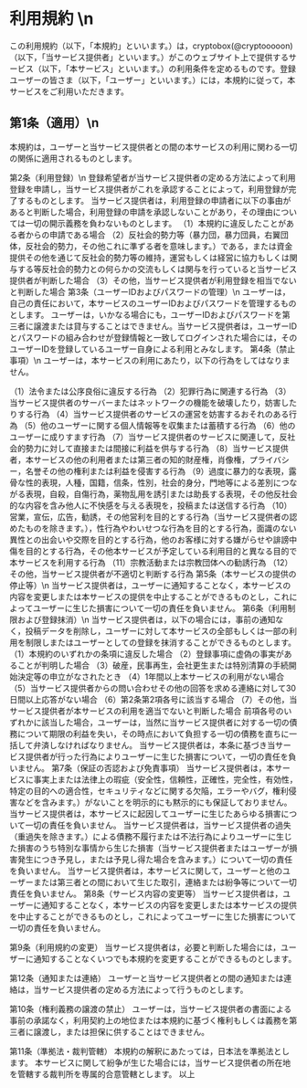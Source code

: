 # 利用規約 \n
この利用規約（以下，「本規約」といいます。）は，cryptobox(@cryptooooon)（以下，「当サービス提供者」といいます。）がこのウェブサイト上で提供するサービス（以下，「本サービス」といいます。）の利用条件を定めるものです。登録ユーザーの皆さま（以下，「ユーザー」といいます。）には，本規約に従って，本サービスをご利用いただきます。

## 第1条（適用）\n
本規約は，ユーザーと当サービス提供者との間の本サービスの利用に関わる一切の関係に適用されるものとします。

第2条（利用登録）\n
登録希望者が当サービス提供者の定める方法によって利用登録を申請し，当サービス提供者がこれを承認することによって，利用登録が完了するものとします。
当サービス提供者は，利用登録の申請者に以下の事由があると判断した場合，利用登録の申請を承認しないことがあり，その理由については一切の開示義務を負わないものとします。
（1）本規約に違反したことがある者からの申請である場合
（2）反社会的勢力等（暴力団，暴力団員，右翼団体，反社会的勢力，その他これに準ずる者を意味します。）である，または資金提供その他を通じて反社会的勢力等の維持，運営もしくは経営に協力もしくは関与する等反社会的勢力との何らかの交流もしくは関与を行っていると当サービス提供者が判断した場合
（3）その他，当サービス提供者が利用登録を相当でないと判断した場合
第3条（ユーザーIDおよびパスワードの管理）\n
ユーザーは，自己の責任において，本サービスのユーザーIDおよびパスワードを管理するものとします。
ユーザーは，いかなる場合にも，ユーザーIDおよびパスワードを第三者に譲渡または貸与することはできません。当サービス提供者は，ユーザーIDとパスワードの組み合わせが登録情報と一致してログインされた場合には，そのユーザーIDを登録しているユーザー自身による利用とみなします。
第4条（禁止事項）\n
ユーザーは，本サービスの利用にあたり，以下の行為をしてはなりません。

（1）法令または公序良俗に違反する行為
（2）犯罪行為に関連する行為
（3）当サービス提供者のサーバーまたはネットワークの機能を破壊したり，妨害したりする行為
（4）当サービス提供者のサービスの運営を妨害するおそれのある行為
（5）他のユーザーに関する個人情報等を収集または蓄積する行為
（6）他のユーザーに成りすます行為
（7）当サービス提供者のサービスに関連して，反社会的勢力に対して直接または間接に利益を供与する行為
（8）当サービス提供者，本サービスの他の利用者または第三者の知的財産権，肖像権，プライバシー，名誉その他の権利または利益を侵害する行為
（9）過度に暴力的な表現，露骨な性的表現，人種，国籍，信条，性別，社会的身分，門地等による差別につながる表現，自殺，自傷行為，薬物乱用を誘引または助長する表現，その他反社会的な内容を含み他人に不快感を与える表現を，投稿または送信する行為
（10）営業，宣伝，広告，勧誘，その他営利を目的とする行為（当サービス提供者の認めたものを除きます。），性行為やわいせつな行為を目的とする行為，面識のない異性との出会いや交際を目的とする行為，他のお客様に対する嫌がらせや誹謗中傷を目的とする行為，その他本サービスが予定している利用目的と異なる目的で本サービスを利用する行為
（11）宗教活動または宗教団体への勧誘行為
（12）その他，当サービス提供者が不適切と判断する行為
第5条（本サービスの提供の停止等）\n
当サービス提供者は，ユーザーに通知することなく，本サービスの内容を変更しまたは本サービスの提供を中止することができるものとし，これによってユーザーに生じた損害について一切の責任を負いません。
第6条（利用制限および登録抹消）\n
当サービス提供者は，以下の場合には，事前の通知なく，投稿データを削除し，ユーザーに対して本サービスの全部もしくは一部の利用を制限しまたはユーザーとしての登録を抹消することができるものとします。
（1）本規約のいずれかの条項に違反した場合
（2）登録事項に虚偽の事実があることが判明した場合
（3）破産，民事再生，会社更生または特別清算の手続開始決定等の申立がなされたとき
（4）1年間以上本サービスの利用がない場合
（5）当サービス提供者からの問い合わせその他の回答を求める連絡に対して30日間以上応答がない場合
（6）第2条第2項各号に該当する場合
（7）その他，当サービス提供者が本サービスの利用を適当でないと判断した場合
前項各号のいずれかに該当した場合，ユーザーは，当然に当サービス提供者に対する一切の債務について期限の利益を失い，その時点において負担する一切の債務を直ちに一括して弁済しなければなりません。
当サービス提供者は，本条に基づき当サービス提供者が行った行為によりユーザーに生じた損害について，一切の責任を負いません。
第7条（保証の否認および免責事項）
当サービス提供者は，本サービスに事実上または法律上の瑕疵（安全性，信頼性，正確性，完全性，有効性，特定の目的への適合性，セキュリティなどに関する欠陥，エラーやバグ，権利侵害などを含みます。）がないことを明示的にも黙示的にも保証しておりません。
当サービス提供者は，本サービスに起因してユーザーに生じたあらゆる損害について一切の責任を負いません。
当サービス提供者は，当サービス提供者の過失（重過失を除きます。）による債務不履行または不法行為によりユーザーに生じた損害のうち特別な事情から生じた損害（当サービス提供者またはユーザーが損害発生につき予見し，または予見し得た場合を含みます。）について一切の責任を負いません。
当サービス提供者は，本サービスに関して，ユーザーと他のユーザーまたは第三者との間において生じた取引，連絡または紛争等について一切責任を負いません。
第8条（サービス内容の変更等）
当サービス提供者は，ユーザーに通知することなく，本サービスの内容を変更しまたは本サービスの提供を中止することができるものとし，これによってユーザーに生じた損害について一切の責任を負いません。

第9条（利用規約の変更）
当サービス提供者は，必要と判断した場合には，ユーザーに通知することなくいつでも本規約を変更することができるものとします。

第12条（通知または連絡）
ユーザーと当サービス提供者との間の通知または連絡は，当サービス提供者の定める方法によって行うものとします。

第10条（権利義務の譲渡の禁止）
ユーザーは，当サービス提供者の書面による事前の承諾なく，利用契約上の地位または本規約に基づく権利もしくは義務を第三者に譲渡し，または担保に供することはできません。

第11条（準拠法・裁判管轄）
本規約の解釈にあたっては，日本法を準拠法とします。
本サービスに関して紛争が生じた場合には，当サービス提供者の所在地を管轄する裁判所を専属的合意管轄とします。
以上
